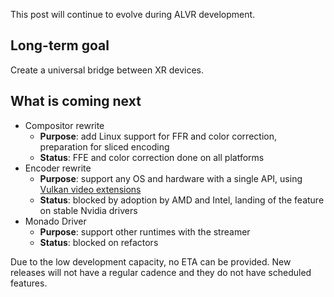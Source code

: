 This post will continue to evolve during ALVR development.

## Long-term goal

Create a universal bridge between XR devices.

## What is coming next

* Compositor rewrite
  * **Purpose**: add Linux support for FFR and color correction, preparation for sliced encoding
  * **Status**: FFE and color correction done on all platforms
* Encoder rewrite
  * **Purpose**: support any OS and hardware with a single API, using [Vulkan video extensions](https://www.khronos.org/blog/an-introduction-to-vulkan-video)
  * **Status**: blocked by adoption by AMD and Intel, landing of the feature on stable Nvidia drivers
* Monado Driver
  * **Purpose**: support other runtimes with the streamer
  * **Status**: blocked on refactors

Due to the low development capacity, no ETA can be provided. New releases will not have a regular cadence and they do not have scheduled features.
